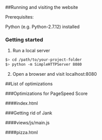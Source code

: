 ##Running  and visiting the website

Prerequisites:

Python (e.g. Python-2.7.12) installed


### Getting started

1. Run a local server

  ```bash
  $> cd /path/to/your-project-folder
  $> python -m SimpleHTTPServer 8080
  ```

2. Open a browser and visit localhost:8080

##List of optimizations

###Optimizations for PageSpeed Score

####index.html

###Getting rid of Jank

####views/js/main.js

####pizza.html